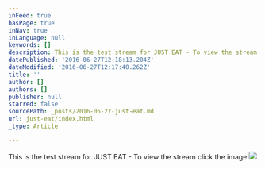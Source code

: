 ```yaml
---
inFeed: true
hasPage: true
inNav: true
inLanguage: null
keywords: []
description: This is the test stream for JUST EAT - To view the stream click the image
datePublished: '2016-06-27T12:18:13.204Z'
dateModified: '2016-06-27T12:17:40.262Z'
title: ''
author: []
authors: []
publisher: null
starred: false
sourcePath: _posts/2016-06-27-just-eat.md
url: just-eat/index.html
_type: Article

---
```

This is the test stream for JUST EAT - To view the stream click the image
![](https://the-grid-user-content.s3-us-west-2.amazonaws.com/7c01de81-ba4f-4e49-bd65-ba9054c7f7bb.jpg)